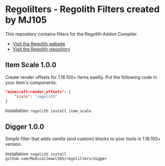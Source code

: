 # Regolilters - Regolith Filters created by MJ105

This repository contains filters for the Regolith Addon Compiler.

 -    [Visit the Regolith website](https://bedrock-oss.github.io/regolith/)
 -    [Visit the Regolith repository](https://github.com/Bedrock-OSS/regolith)

## Item Scale 1.0.0

Create render offsets for 1.16.100+ items easilly.
Put the following code in your item's components:

```json
"minecraft:render_offsets": {
    "scale": "regolith"
}
```

Installation: `regolith install item_scale`

## Digger 1.0.0

Simple filter that adds vanilla (and custom) blocks to your tools in 1.16.100+ version.

Installation: `regolith install github.com/MedicalJewel105/regolilters/digger`